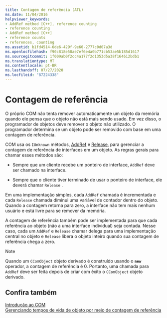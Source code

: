 ```yaml
---
title: Contagem de referência (ATL)
ms.date: 11/04/2016
helpviewer_keywords:
- AddRef method [C++], reference counting
- reference counting
- AddRef method [C++]
- reference counts
- references, counting
ms.assetid: b1fd4514-6de6-429f-9e60-2777c0d07a3d
ms.openlocfilehash: f90c818e58ae7ef6e4a0b771cb53ae5b185d1617
ms.sourcegitcommit: 1f009ab0f2cc4a177f2d1353d5a38f164612bdb1
ms.translationtype: MT
ms.contentlocale: pt-BR
ms.lasthandoff: 07/27/2020
ms.locfileid: "87224338"
---
```

# <a name="reference-counting"></a>Contagem de referência

O próprio COM não tenta remover automaticamente um objeto da memória quando ele pensa que o objeto não está mais sendo usado. Em vez disso, o programador de objetos deve remover o objeto não utilizado. O programador determina se um objeto pode ser removido com base em uma contagem de referência.

COM usa os `IUnknown` métodos, [AddRef](/windows/win32/api/unknwn/nf-unknwn-iunknown-addref) e [Release](/windows/win32/api/unknwn/nf-unknwn-iunknown-release), para gerenciar a contagem de referência de interfaces em um objeto. As regras gerais para chamar esses métodos são:

- Sempre que um cliente recebe um ponteiro de interface, `AddRef` deve ser chamado na interface.

- Sempre que o cliente tiver terminado de usar o ponteiro de interface, ele deverá chamar `Release` .

Em uma implementação simples, cada `AddRef` chamada é incrementada e cada `Release` chamada diminui uma variável de contador dentro do objeto. Quando a contagem retorna para zero, a interface não tem mais nenhum usuário e está livre para se remover da memória.

A contagem de referência também pode ser implementada para que cada referência ao objeto (não a uma interface individual) seja contada. Nesse caso, cada um `AddRef` e `Release` chamar delega para uma implementação central no objeto e `Release` libera o objeto inteiro quando sua contagem de referência chega a zero.

> [!NOTE]
> Quando um `CComObject` objeto derivado é construído usando o **`new`** operador, a contagem de referência é 0. Portanto, uma chamada para `AddRef` deve ser feita depois de criar com êxito o `CComObject` objeto derivado.

## <a name="see-also"></a>Confira também

[Introdução ao COM](../atl/introduction-to-com.md)<br/>
[Gerenciando tempos de vida de objeto por meio de contagem de referência](/windows/win32/com/managing-object-lifetimes-through-reference-counting)
